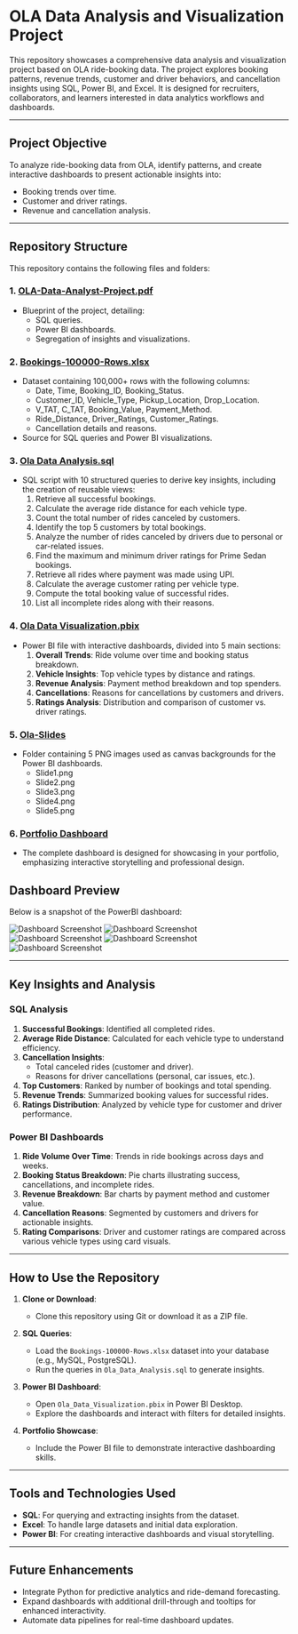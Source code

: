 # OLA Data Analysis and Visualization Project

This repository showcases a comprehensive data analysis and visualization project based on OLA ride-booking data. The project explores booking patterns, revenue trends, customer and driver behaviors, and cancellation insights using SQL, Power BI, and Excel. It is designed for recruiters, collaborators, and learners interested in data analytics workflows and dashboards.

---

## Project Objective
To analyze ride-booking data from OLA, identify patterns, and create interactive dashboards to present actionable insights into:
- Booking trends over time.
- Customer and driver ratings.
- Revenue and cancellation analysis.

---

## Repository Structure
This repository contains the following files and folders:

### 1. **[OLA-Data-Analyst-Project.pdf](OLA-Data-Analyst-Project.pdf)**
   - Blueprint of the project, detailing:
     - SQL queries.
     - Power BI dashboards.
     - Segregation of insights and visualizations.

### 2. **[Bookings-100000-Rows.xlsx](Bookings-100000-Rows.xlsx)**
   - Dataset containing 100,000+ rows with the following columns:
     - Date, Time, Booking_ID, Booking_Status.
     - Customer_ID, Vehicle_Type, Pickup_Location, Drop_Location.
     - V_TAT, C_TAT, Booking_Value, Payment_Method.
     - Ride_Distance, Driver_Ratings, Customer_Ratings.
     - Cancellation details and reasons.
   - Source for SQL queries and Power BI visualizations.

### 3. **[Ola Data Analysis.sql](Ola_Data_Analysis.sql)**
   - SQL script with 10 structured queries to derive key insights, including the creation of reusable views:
     1. Retrieve all successful bookings.
     2. Calculate the average ride distance for each vehicle type.
     3. Count the total number of rides canceled by customers.
     4. Identify the top 5 customers by total bookings.
     5. Analyze the number of rides canceled by drivers due to personal or car-related issues.
     6. Find the maximum and minimum driver ratings for Prime Sedan bookings.
     7. Retrieve all rides where payment was made using UPI.
     8. Calculate the average customer rating per vehicle type.
     9. Compute the total booking value of successful rides.
     10. List all incomplete rides along with their reasons.

### 4. **[Ola Data Visualization.pbix](Ola_Data_Visualization.pbix)**
   - Power BI file with interactive dashboards, divided into 5 main sections:
     1. **Overall Trends**: Ride volume over time and booking status breakdown.
     2. **Vehicle Insights**: Top vehicle types by distance and ratings.
     3. **Revenue Analysis**: Payment method breakdown and top spenders.
     4. **Cancellations**: Reasons for cancellations by customers and drivers.
     5. **Ratings Analysis**: Distribution and comparison of customer vs. driver ratings.

### 5. **[Ola-Slides](Ola-Slides/)**
   - Folder containing 5 PNG images used as canvas backgrounds for the Power BI dashboards.
     - Slide1.png
     - Slide2.png
     - Slide3.png
     - Slide4.png
     - Slide5.png

### 6. **[Portfolio Dashboard](Dashboard/)**
   - The complete dashboard is designed for showcasing in your portfolio, emphasizing interactive storytelling and professional design.
 ## Dashboard Preview

Below is a snapshot of the PowerBI dashboard:

![Dashboard Screenshot](Dashboard/Dashboard-Overall.png)
![Dashboard Screenshot](Dashboard/Dashboard-Vehicle_Types.png)
![Dashboard Screenshot](Dashboard/Dashboard-Revenue.png)
![Dashboard Screenshot](Dashboard/Dashboard-Cancellation.png)
![Dashboard Screenshot](Dashboard/Dashboard-Ratings.png)

---

## Key Insights and Analysis

### SQL Analysis
1. **Successful Bookings**: Identified all completed rides.
2. **Average Ride Distance**: Calculated for each vehicle type to understand efficiency.
3. **Cancellation Insights**:
   - Total canceled rides (customer and driver).
   - Reasons for driver cancellations (personal, car issues, etc.).
4. **Top Customers**: Ranked by number of bookings and total spending.
5. **Revenue Trends**: Summarized booking values for successful rides.
6. **Ratings Distribution**: Analyzed by vehicle type for customer and driver performance.

### Power BI Dashboards
1. **Ride Volume Over Time**: Trends in ride bookings across days and weeks.
2. **Booking Status Breakdown**: Pie charts illustrating success, cancellations, and incomplete rides.
3. **Revenue Breakdown**: Bar charts by payment method and customer value.
4. **Cancellation Reasons**: Segmented by customers and drivers for actionable insights.
5. **Rating Comparisons**: Driver and customer ratings are compared across various vehicle types using card visuals.

---

## How to Use the Repository

1. **Clone or Download**:
   - Clone this repository using Git or download it as a ZIP file.

2. **SQL Queries**:
   - Load the `Bookings-100000-Rows.xlsx` dataset into your database (e.g., MySQL, PostgreSQL).
   - Run the queries in `Ola_Data_Analysis.sql` to generate insights.

3. **Power BI Dashboard**:
   - Open `Ola_Data_Visualization.pbix` in Power BI Desktop.
   - Explore the dashboards and interact with filters for detailed insights.

4. **Portfolio Showcase**:
   - Include the Power BI file to demonstrate interactive dashboarding skills.

---

## Tools and Technologies Used
- **SQL**: For querying and extracting insights from the dataset.
- **Excel**: To handle large datasets and initial data exploration.
- **Power BI**: For creating interactive dashboards and visual storytelling.

---

## Future Enhancements
- Integrate Python for predictive analytics and ride-demand forecasting.
- Expand dashboards with additional drill-through and tooltips for enhanced interactivity.
- Automate data pipelines for real-time dashboard updates.


